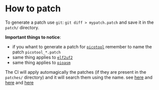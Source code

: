 # How to patch

To generate a patch use `git`: `git diff > mypatch.patch` and save it in the `patch/` directory.

**Important things to notice**:

- if you whant to generate a patch for [`picotool`](https://github.com/raspberrypi/picotool) remember to name the patch `picotool_*.patch`
- same thing applies to [`elf2uf2`](https://github.com/raspberrypi/pico-sdk/tree/master/tools/elf2uf2)
- same thing applies to [`pioasm`](https://github.com/raspberrypi/pico-sdk/tree/master/tools/pioasm)

The CI will apply automagically the patches (if they are present in the `patches/` directory) and it will search them using the name. see [here](../.github/workflows/release.yml#L81-L83) and [here](../.github/workflows/release.yml#L97-L99) and [here](../.github/workflows/release.yml#L113-L115)
